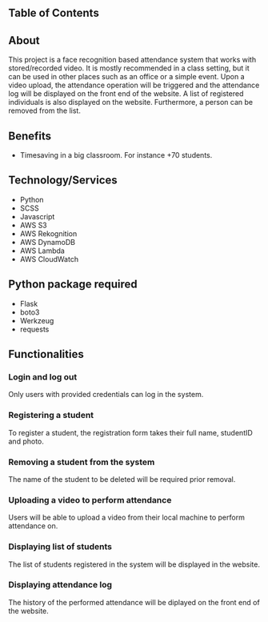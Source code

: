 ## Table of Contents

## About 

This project is a face recognition based attendance system that works with stored/recorded video. It is mostly recommended in a class setting, but it can be used in other places such as an office or a simple event. Upon a video upload, the attendance operation will be triggered and the attendance log will be displayed on the front end of the website. A list of registered individuals is also displayed on the website. Furthermore, a person can be removed from the list.

## Benefits
- Timesaving in a big classroom. For instance +70 students. 

## Technology/Services

- Python 
- SCSS 
- Javascript
- AWS S3 
- AWS Rekognition 
- AWS DynamoDB
- AWS Lambda
- AWS CloudWatch


## Python package required 
- Flask 
- boto3
- Werkzeug
- requests

## Functionalities

### Login and log out
Only users with provided credentials can log in the system.

### Registering a student 
To register a student, the registration form takes their full name, studentID and photo.

### Removing a student from the system 
The name of the student to be deleted will be required prior removal.

### Uploading a video to perform attendance
Users will be able to upload a video from their local machine to perform attendance on.

### Displaying list of students
The list of students registered in the system will be displayed in the website.

### Displaying attendance log
The history of the performed attendance will be diplayed on the front end of the website.


